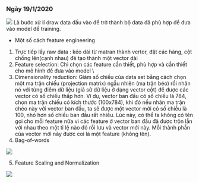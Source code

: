 ### Ngày 19/1/2020 

<img src = "[img]https://i.imgur.com/gnFHZXt.png[/img]"/>
Là bước xử lí draw data đầu vào để trở thành bộ data đã phù hợp để đưa vào model để training.

- Một số cách feature engineering

 1. Trực tiếp lấy raw data : kéo dài từ matran thành vertor, đặt các hàng, cột chồng lên(cạnh nhau) đẻ tạo thành một vector dài 
 2. Feature selection: Chỉ chọn các feature cần thiết, phù hợp và cần thiết cho mô hình để đưa vào model \
 3. Dimensionality reduction: Giảm số chiều của data set bằng cách chọn một ma trận chiếu (projection matrix) ngẫu        nhiên (ma trận béo) rồi nhân nó với từng điểm dữ liệu (giả sử dữ liệu ở dạng vector cột) để được các              vector có số chiều thấp hơn.
        Ví dụ, vector ban đầu có số chiều là 784, chọn ma trận chiếu có kích thước (100x784), khi đó nếu nhân ma trận chéo này với vector ban đầu, ta sẽ được một vector mới có số chiều là 100, nhỏ hơn số chiều ban đầu rất nhiều. Lúc này, có thể ta không có tên gọi cho mỗi feature nữa vì các feature ở vector ban đầu đã được trộn lẫn với nhau theo một tỉ lệ nào đó rồi lưu và vector mới này. Mỗi thành phần của vector mới này được coi là một feature (không tên).
 4. Bag-of-words

<img src = "[img]https://i.imgur.com/kfLOf7O.png[/img]"/>

 5. Feature Scaling and Normalization

<img src = "[img]https://i.imgur.com/qyhsXP1.png[/img]"/>



